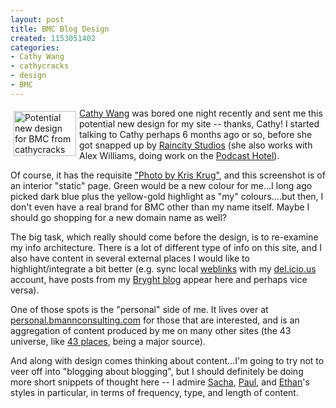 ```yaml
--- 
layout: post
title: BMC Blog Design
created: 1153051402
categories: 
- Cathy Wang
- cathycracks
- design
- BMC
---
```

<a href="/image/potential-new-design-for-bmc-from-cathycracks"><img src="/system/files?file=images/drupal//unknown.thumbnail.png" border="0" alt="Potential new design for BMC from cathycracks" title="Potential new design for BMC from cathycracks" hspace="5" vspace="5" width="100" height="72" align="left" /></a><p><a href="http://www.flickr.com/people/cathycracks/">Cathy Wang</a> was bored one night recently and sent me this potential new design for my site -- thanks, Cathy! I started talking to Cathy perhaps 6 months ago or so, before she got snapped up by <a href="http://www.raincitystudios.com">Raincity Studios</a> (she also works with Alex Williams, doing work on the <a href="http://www.podcasthotel.com">Podcast Hotel</a>).</p><p>Of course, it has the requisite <a href="http://www.kriskrug.com">&quot;Photo by Kris Krug&quot;</a>, and this screenshot is of an interior &quot;static&quot; page. Green would be a new colour for me...I long ago picked dark blue plus the yellow-gold highlight as &quot;my&quot; colours....but then, I don&#39;t even have a real brand for BMC other than my name itself. Maybe I should go shopping for a new domain name as well?<br /></p><p>The big task, which really should come before the design, is to re-examine my info architecture. There is a lot of different type of info on this site, and I also have content in several external places I would like to highlight/integrate a bit better (e.g. sync local <a href="/weblink">weblinks</a> with my <a href="http://del.icio.us/borismann">del.icio.us</a> account, have posts from my <a href="http://www.bryght.com/blog/boris-mann">Bryght blog</a> appear here and perhaps vice versa).</p><p>One of those spots is the &quot;personal&quot; side of me. It lives over at <a href="http://personal.bmannconsulting.com">personal.bmannconsulting.com</a> for those that are interested, and is an aggregation of content produced by me on many other sites (the 43 universe, like <a href="http://www.43places.com">43 places</a>, being a major source).&nbsp;</p><p>And along with design comes thinking about content...I&#39;m going to try not to veer off into &quot;blogging about blogging&quot;, but I should definitely be doing more short snippets of thought here -- I admire <a href="http://sacha.free.net.ph/">Sacha</a>, <a href="http://paul.kedrosky.com">Paul</a>, and <a href="http://www.blackrimmedglasses.com">Ethan</a>&#39;s styles in particular, in terms of frequency, type, and length of content. </p>

